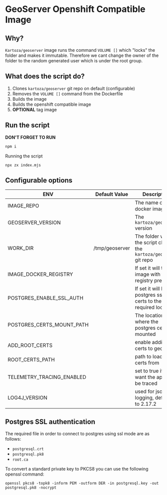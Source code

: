 # GeoServer Openshift Compatible Image

## Why?

`Kartoza/geoserver` image runs the command `VOLUME []` which "locks" the folder and makes it immutable.
Therefore we cant change the owner of the folder to the random generated user which is under the root group.

## What does the script do?

1. Clones `kartoza/geoserver` git repo on default (configurable)
2. Removes the `VOLUME []` command from the Dockerfile
3. Builds the image
4. Builds the openshift compatible image
5. **OPTIONAL** tag image

## Run the script

**DON'T FORGET TO RUN**
```sh
npm i
```

Running the script
```
npx zx index.mjs
```

## Configurable options
| ENV                          | Default Value                               | Description                                                         | mandatory? |
|------------------------------|---------------------------------------------|---------------------------------------------------------------------|------------|
| IMAGE_REPO                   |                                             | The name of the docker image                                        | yes        |
| GEOSERVER_VERSION            |                                             | The `kartoza/geoserver` version                                     | yes        |
| WORK_DIR                     | /tmp/geoserver                              | The folder where the script clones the `kartoza/geoserver` git repo | no         |
| IMAGE_DOCKER_REGISTRY        |                                             | If set it will tag image with the registry prefix                   | no         |
| POSTGRES_ENABLE_SSL_AUTH     |                                             | If set it will load postgres ssl auth certs to the required location| no         |
| POSTGRES_CERTS_MOUNT_PATH    |                                             | The location where the postgres certs are mounted                   |            |
| ADD_ROOT_CERTS | | enable adding certs to geoserver
| ROOT_CERTS_PATH | | path to load the certs from
| TELEMETRY_TRACING_ENABLED||set to true if you want the app to be traced
| LOG4J_VERSION ||used for json logging, defaults to 2.17.2

## Postgres SSL authentication

The required file in order to connect to postgres using ssl mode are as follows:
- `postgresql.crt`
- `postgresql.pk8`
- `root.ca`

To convert a standard private key to PKCS8 you can use the following openssl command:

`openssl pkcs8 -topk8 -inform PEM -outform DER -in postgresql.key -out postgresql.pk8 -nocrypt`
